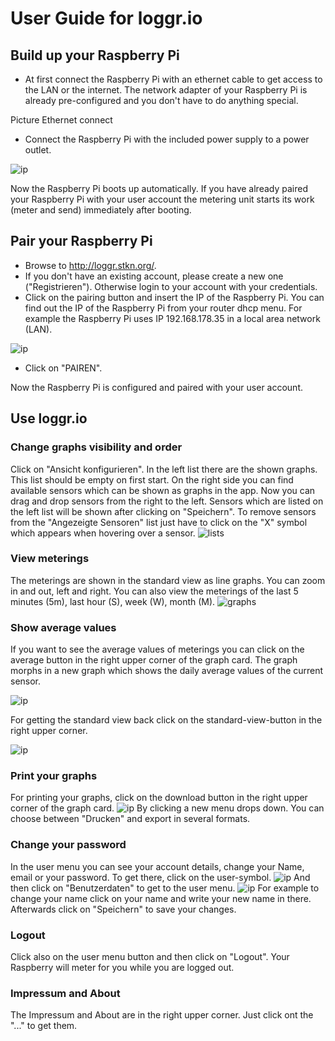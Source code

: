 # User Guide for loggr.io

## Build up your Raspberry Pi

* At first connect the Raspberry Pi with an ethernet cable to get access to the LAN or the internet. The network adapter of your Raspberry Pi is already pre-configured and you don't have to do anything special.

Picture Ethernet connect

* Connect the Raspberry Pi with the included power supply to a power outlet.

![ip](../images/power_lan.png)

Now the Raspberry Pi boots up automatically.
If you have already paired your Raspberry Pi with your user account the metering unit starts its work (meter and send) immediately after booting.

## Pair your Raspberry Pi

* Browse to http://loggr.stkn.org/.
* If you don't have an existing account, please create a new one ("Registrieren"). Otherwise login to your account with your credentials.
* Click on the pairing button and insert the IP of the Raspberry Pi. You can find out the IP of the Raspberry Pi from your router dhcp menu. For example the Raspberry Pi uses IP 192.168.178.35 in a local area network (LAN).

![ip](../images/ip.png)

* Click on "PAIREN".

Now the Raspberry Pi is configured and paired with your user account.

## Use loggr.io

### Change graphs visibility and order

Click on "Ansicht konfigurieren". In the left list there are the shown graphs. This list should be empty on first start. On the right side you can find available sensors which can be shown as graphs in the app. Now you can drag and drop sensors from the right to the left. Sensors which are listed on the left list will be shown after clicking on "Speichern". To remove sensors from the "Angezeigte Sensoren" list just have to click on the "X" symbol which appears when hovering over a sensor.
![lists](../images/lists2.png)

### View meterings

The meterings are shown in the standard view as line graphs.
You can zoom in and out, left and right. You can also view the meterings of the last 5 minutes (5m), last hour (S), week (W), month (M).
![graphs](../images/graphs.png)

### Show average values

If you want to see the average values of meterings you can click on the average button in the right upper corner of the graph card. The graph morphs in a new graph which shows the daily average values of the current sensor.

![ip](../images/average_button.png)

For getting the standard view back click on the standard-view-button in the right upper corner.

![ip](../images/standard_view_button.png)

### Print your graphs
For printing your graphs, click on the download button in the right upper corner of the graph card.
![ip](../images/download_button.png)
By clicking a new menu drops down. You can choose between "Drucken" and export in several formats.

### Change your password
In the user menu you can see your account details, change your Name, email or your password. To get there, click on the user-symbol.
![ip](../images/user-symbol.png)
And then click on "Benutzerdaten" to get to the user menu.
![ip](../images/user-menu.png)
For example to change your name click on your name and write your new name in there. Afterwards click on "Speichern" to save your changes.

### Logout
Click also on the user menu button and then click on "Logout". Your Raspberry will meter for you while you are logged out.

### Impressum and About
The Impressum and About are in the right upper corner. Just click ont the "..." to get them.
